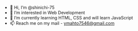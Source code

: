 - 👋 Hi, I’m @shinichi-75
- 👀 I’m interested in Web Development
- 🌱 I’m currently learning HTML, CSS and will learn JavaScript
- 📫 Reach me on my mail - ymahto7546@gmail.com

<!---
shinichi-75/shinichi-75 is a ✨ special ✨ repository because its `README.md` (this file) appears on your GitHub profile.
You can click the Preview link to take a look at your changes.
--->
